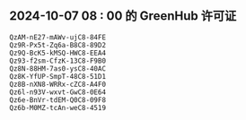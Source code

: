 ## 2024-10-07 08 : 00 的 GreenHub 许可证
```
QzAM-nE27-mAWv-ujC8-84FE
Qz9R-Px5t-Zq6a-B8C8-89D2
Qz9Q-BcK5-kMSQ-HWC8-EEA4
Qz93-f2sm-CfzK-13C8-F9B0
Qz8N-88HM-7as0-ysC8-40AC
Qz8K-YfUP-SmpT-48C8-51D1
Qz8B-nXN8-WRRx-cZC8-A4F0
Qz6l-n93V-wxvt-GwC8-0E64
Qz6e-BnVr-tdEM-Q0C8-09F8
Qz6b-M0MZ-tcAn-weC8-4519
```

